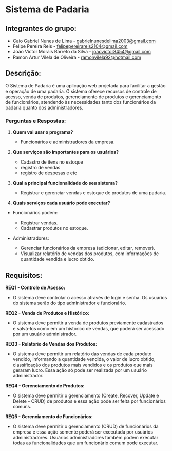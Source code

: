 # Sistema de Padaria

## Integrantes do grupo:
- Caio Gabriel Nunes de Lima - gabrielnunesdelima2003@gmail.com
- Felipe Pereira Reis - felipepereirareis2104@gmail.com
- João Victor Morais Barreto da Silva - joaovictor8454@gmail.com
- Ramon Artur Vilela de Oliveira - ramonvilela92@hotmail.com

## Descrição:
O Sistema de Padaria é uma aplicação web projetada para facilitar a gestão e operação de uma padaria. O sistema oferece recursos de controle de acesso, venda de produtos, gerenciamento de produtos e gerenciamento de funcionários, atendendo às necessidades tanto dos funcionários da padaria quanto dos administradores.

### Perguntas e Respostas:

1. **Quem vai usar o programa?**
   - Funcionários e administradores da empresa.


2. **Que serviços são importantes para os usuários?**
   - Cadastro de itens no estoque
   -  registro de vendas
   -  registro de despesas e etc


3. **Qual a principal funcionalidade do seu sistema?**
   - Registrar e gerenciar vendas e estoque de produtos de uma padaria.


4. **Quais serviços cada usuário pode executar?**
- Funcionários podem:
  - Registrar vendas.
  - Cadastrar produtos no estoque.


- Administradores:
  - Gerenciar funcionários da empresa (adicionar, editar, remover).
  - Visualizar relatório de vendas dos produtos, com informações de quantidade vendida e lucro obtido.
 



## Requisitos:

**REQ1 - Controle de Acesso:**
   - O sistema deve controlar o acesso através de login e senha. Os usuários do sistema serão do tipo administrador e funcionário.



**REQ2 - Venda de Produtos e Histórico:**
   - O sistema deve permitir a venda de produtos previamente cadastrados e salvá-los como em um histórico de vendas, que poderá ser acessado por um usuário administrador.



**REQ3 - Relatório de Vendas dos Produtos:**
   - O sistema deve permitir um relatório das vendas de cada produto vendido, informando a quantidade vendida, o valor de lucro obtido, classificação dos produtos mais vendidos e os produtos que mais geraram lucro. Essa ação só pode ser realizada por um usuário administrador.



**REQ4 - Gerenciamento de Produtos:**
   - O sistema deve permitir o gerenciamento (Create, Recover, Update e Delete - CRUD) de produtos e essa ação pode ser feita por funcionários comuns.


**REQ5 - Gerenciamento de Funcionários:**
   - O sistema deve permitir o gerenciamento (CRUD) de funcionários da empresa e essa ação somente poderá ser executada por usuários administradores. Usuários administradores também podem executar todas as funcionalidades que um funcionário comum pode executar.

